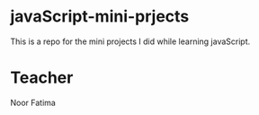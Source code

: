 # javaScript-mini-prjects
This is a repo for the mini projects I did while learning javaScript.

# Teacher
Noor Fatima